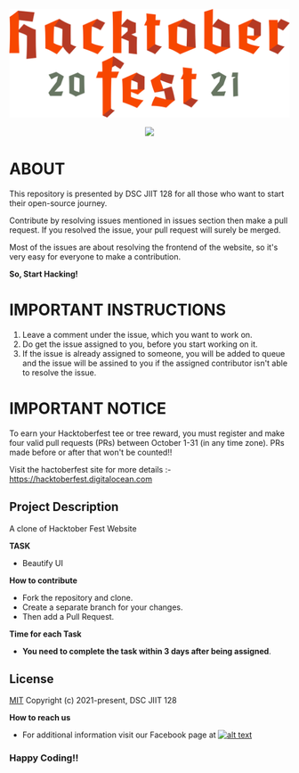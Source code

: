 [<img src="hacktober-image.png">](https://hacktoberfest.digitalocean.com/)
<p align="center"><img src="https://drive.google.com/uc?export=view&id=1S0cxxnFmQ99ExpKxuC5i3ROT2ppA0gs0"></p>

# ABOUT

This repository is presented by DSC JIIT 128 for all those who want to start their open-source journey. 

Contribute by resolving issues mentioned in issues section then make a pull request. If you resolved the issue, your pull request will surely be merged. 

Most of the issues are about resolving the frontend of the website, so it's very easy for everyone to make a contribution.

**So, Start Hacking!**

# IMPORTANT INSTRUCTIONS
1. Leave a comment under the issue, which you want to work on.
2. Do get the issue assigned to you, before you start working on it.
3. If the issue is already assigned to someone, you will be added to queue and the issue will be assined to you if the assigned contributor isn't able to resolve the issue.


# IMPORTANT NOTICE
To earn your Hacktoberfest tee or tree reward, you must register and make four valid pull requests (PRs) between October 1-31 (in any time zone). PRs made before or after that won't be counted!!

Visit the hactoberfest site for more details :- <a href="https://hacktoberfest.digitalocean.com">https://hacktoberfest.digitalocean.com</a>

## Project Description

A clone of Hacktober Fest Website

**TASK**
 - Beautify UI

**How to contribute**

 - Fork the repository and clone.
 - Create a separate branch for your changes.
 - Then add a Pull Request.

**Time for each Task**
- **You need to complete the task within 3 days after being assigned**.

## License
[MIT](http://opensource.org/licenses/MIT)
Copyright (c) 2021-present, DSC JIIT 128

**How to reach us**
- For additional information visit our Facebook page at 
[![alt text][2.2]][2]

[2.2]: http://i.imgur.com/fep1WsG.png (http://www.facebook.com/dscjiitnoida/)

[2]: http://www.facebook.com/dscjiitnoida/

### Happy Coding!!
 
